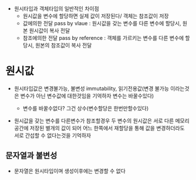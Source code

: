 - 원시타입과 객체타입의 일반적인 차이점
    - 원시값을 변수에 할당하면 실제 값이 저장된다/ 객체는 참조값이 저장
    - 값에의한 전달 pass by vlaue : 원시값을 갖는 변수를 다른 변수에 할당시, 원본 원시값이 복사 전달
    - 참조에의한 전달 pass by reference : 객체를 가르키는 변수를 다른 변수에 할당시, 원본의 참조값이 복사 전달

# 원시값 
- 원시타입값은 변경불가능, 불변성 immutability, 읽기전용값(변경 불가능 이라는것은 변수가 아닌 변수값에 대한것임을 기억하자 변수는 바꿀수있다)
    - 변수를 바꿀수없다? 그건 상수(변수할당은 한번만할수있다)

- 원시값을 갖는 변수를 다른변수가 참조할경우 두 변수의 원시값은 서로 다른 메모리 공간에 저장된 별개의 값이 되어 어느 한쪽에서 재할당을 통해 값을 변경하더라도 서로 간섭할 수 없다는것을 기억하자

## 문자열과 불변성
- 문자열은 원시타입이며 생성이후에는 변경할 수 없다

